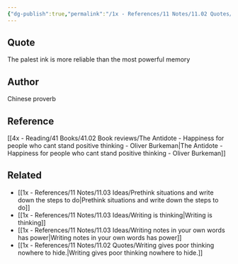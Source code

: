 ```yaml
---
{"dg-publish":true,"permalink":"/1x - References/11 Notes/11.02 Quotes/The palest ink is more reliable than the most powerful memory - Chinese proverb/","title":"The palest ink is more reliable than the most powerful memory - Chinese proverb","created":"2023-11-30T19:13:59.000+03:00","updated":"2024-02-14T20:18:37.567+03:00"}
---
```



## Quote
The palest ink is more reliable than the most powerful memory

## Author
Chinese proverb

## Reference
[[4x - Reading/41 Books/41.02 Book reviews/The Antidote - Happiness for people who cant stand positive thinking - Oliver Burkeman\|The Antidote - Happiness for people who cant stand positive thinking - Oliver Burkeman]]

## Related
- [[1x - References/11 Notes/11.03 Ideas/Prethink situations and write down the steps to do\|Prethink situations and write down the steps to do]]
- [[1x - References/11 Notes/11.03 Ideas/Writing is thinking\|Writing is thinking]]
- [[1x - References/11 Notes/11.03 Ideas/Writing notes in your own words has power\|Writing notes in your own words has power]]
- [[1x - References/11 Notes/11.02 Quotes/Writing gives poor thinking nowhere to hide.\|Writing gives poor thinking nowhere to hide.]]
